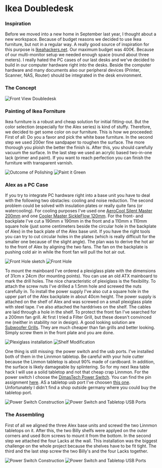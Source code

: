 <!--
author: @zusatzstoff
cover: /static/doubledesk/front_view.jpg
description: Workdesk for two build entirely with Ikea parts
publish: 2014-04-16
comments: true
-->

Ikea Doubledesk
===============

### Inspiration

Before we moved into a new home in September last year, I thought about a new workspace. Because of budget reasons we decided to use Ikea furniture, but not in a regular way. A really good source of inspiration for this purpose is [Ikeahackers.net](http://ikeahackers.net/). Our maximum budget was 400€. Because of our multi-monitor setup we needed enough space (round about three meters). I really hated the PC cases of our last desks and we've decided to build in our computer hardware right into the desks. Beside the computer hardware and many documents also our peripheral devices (Printer, Scanner, NAS, Router) should be integrated in the desk environment.

### The Concept

![Front View Doubledesk](/static/doubledesk/concept.jpg)

### Painting of Ikea Forniture

Ikea furniture is a robust and cheap solution for initial fitting-out. But the color selection (especially for the Alex series) is kind of stuffy. Therefore, we decided to get some color on our furniture. This is how we proceeded: First of all: Do you a favor and pick the white base furniture. In the second step we used 200er fine sandpaper to roughen the surface. The more thorough you ploish the better the finish is. After this, you should carefully vacuum the surface. In the last step we used an acrylic based two-in-one lack (primer and paint). If you want to reach perfection you can finish the furniture with transparent varnish.

<div class="images two-cols">
  <img src="/static/doubledesk/painting_2.jpg" title="Outcome of Polishing">
  <img src="/static/doubledesk/painting_1.jpg" title="Paint it Green">
</div>

### Alex as a PC Case

If you try to integrate PC hardware right into a base unit you have to deal with the following two obstacles: cooling and noise reduction. The second problem could be solved with insulation plates or really quite fans (or watercooling). For cooling purposes I've used one [AeroCool Silent Master 200mm](http://www.amazon.com/AeroCool-Silent-Master-200mm-Blue/dp/B009XERK6G) and one [Cooler Master SickleFlow 120mm](http://www.amazon.com/Cooler-Master-SickleFlow-120-Radiators/dp/B0026ZPFDE). For the front- and backplate I've cut a 190mm x 190mm in the front and a 110mm x 110mm square hole (just some centimeters beside the circular hole in the backplate of Alex) in the back plate of the Alex base unit. If you have the right tools you can try to cut circular holes in the plates (which is really difficult for the smaller one because of the slight angle). The plan was to derive the hot air to the front of Alex by aligning the two fans. The fan on the backplate is pushing cold air in while the front fan will pull the hot air out.

<div class="images single-col">
  <img src="/static/doubledesk/pc_case_6.jpg" title="Front Hole sketch">
  <img src="/static/doubledesk/pc_case_1.jpg" title="Front Hole">
</div>

To mount the mainboard I've ordered a plexiglass plate with the dimensions of 31cm x 24cm (for mounting points). You can use an old ATX mainboard to mark the drill holes. The nice characteristic of plexiglass is the flexibility. To attach the screw nuts I've drilled a 1.5mm hole and screwed the nuts carefully in. To install the power supply I've also cut a square hole in the upper part of the Alex backplate in about 40cm height. The power supply is attached on the shelf of Alex and was screwed on a small plexiglass plate with steel tape. I've also attached the harddrives on the shelf. The cables are laid through a hole in the shelf. To protect the front fan I've searched for a 200mm fan grill. At first I tried a Filter Grill, but these doesn't convinced me (neither in stability nor in design). A good looking solution are [Subwoofer Grills](http://www.amazon.com/Install-Bay-85-9010-10-Inch-Hardware/dp/B0002EXFJW). They are much cheaper than fan grills and better looking. Simply screw them in the front plate and you are done.

<div class="images two-cols">
  <img src="/static/doubledesk/pc_case_3.jpg" title="Plexiglass installation">
  <img src="/static/doubledesk/pc_case_2.jpg" title="Shelf Modification">
</div>

One thing is still missing: the power switch and the usb ports. I've installed both of them in the Linnmon tabletop. Be careful with your hole cutter because the Linmon tabletop is about 90% made of cardboard. In addition, the surface is likely damageable by splintering. So for my next Ikea table hack I will use a solid tabletop and not that cheap crap Linnmon. For the power switch I choose the [DimasTech Power Switch](http://www.overclockers.co.uk/showproduct.php?prodid=CA-025-DT). You can find the pin assignment [here](http://www.aquatuning.de/images/product_images/600x400/12809_1.jpg). AS a tabletop usb port I've choosen [this one](http://www.amazon.de/Xystec-Tisch-Kabeldose-USB-Hub-Card-Reader-Audioanschluss/dp/B002Q4DJT2). Unfortunately I didn't find a shop outside germany where you could buy the tabletop port.

<div class="images two-cols">
  <img src="/static/doubledesk/pc_case_7.jpg" title="Power Switch Construction">
  <img src="/static/doubledesk/power_switch.jpg" title="Power Switch and Tabletop USB Ports">
</div>

### The Assembling

First of all we aligned the three Alex base units and screwd the two Linnmon tabletops on it. After this, the two Billy shelfs were applyed on the outer corners and used 8cm screws to mount it from the bottom. In the second step we attached the four Lacks at the wall. This installation was the biggest challenge on the whole project because the shelves have to be fit tight. The third and the last step screw the two Billy's and the four Lacks together.

<div class="images two-cols">
  <img src="/static/doubledesk/alex_case.jpg" title="Power Switch Construction">
  <img src="/static/doubledesk/alex_case_inner.jpg" title="Power Switch and Tabletop USB Ports">
</div>
